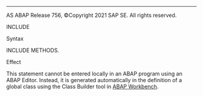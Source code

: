   

* * *

AS ABAP Release 756, ©Copyright 2021 SAP SE. All rights reserved.

INCLUDE

Syntax

INCLUDE METHODS.

Effect

This statement cannot be entered locally in an ABAP program using an ABAP Editor. Instead, it is generated automatically in the definition of a global class using the Class Builder tool in [ABAP Workbench](https://help.sap.com/doc/abapdocu_756_index_htm/7.56/en-US/abenabap_workbench_glosry.htm "Glossary Entry").
